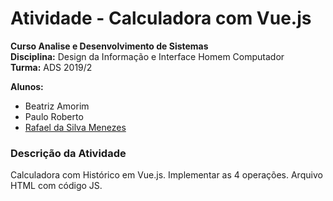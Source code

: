 # Atividade - Calculadora com Vue.js 

__Curso Analise e Desenvolvimento de Sistemas__  
__Disciplina:__ Design da Informação e Interface Homem Computador   
__Turma:__ ADS 2019/2

__Alunos:__ 
- Beatriz Amorim 
- Paulo Roberto
- [Rafael da Silva Menezes](https://github.com/rafaelmenezz)

### Descrição da Atividade 

Calculadora com Histórico em Vue.js. Implementar as 4 operações. Arquivo HTML com código JS.

